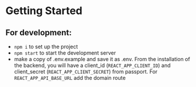 # Getting Started
## For development:
* `npm i` to set up the project
* `npm start` to start the development server
* make a copy of .env.example and save it as .env. From the installation of the backend, you will have a client_id (`REACT_APP_CLIENT_ID`) and client_secret (`REACT_APP_CLIENT_SECRET`) from passport. For `REACT_APP_API_BASE_URL` add the domain route 